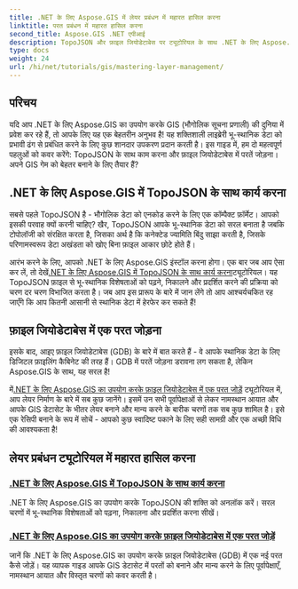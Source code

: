 ```yaml
---
title: .NET के लिए Aspose.GIS में लेयर प्रबंधन में महारत हासिल करना
linktitle: परत प्रबंधन में महारत हासिल करना
second_title: Aspose.GIS .NET एपीआई
description: TopoJSON और फ़ाइल जियोडेटाबेस पर ट्यूटोरियल के साथ .NET के लिए Aspose.GIS की क्षमता को अनलॉक करें। अपने लेयर प्रबंधन को सरल बनाएँ।
type: docs
weight: 24
url: /hi/net/tutorials/gis/mastering-layer-management/
---
```

## परिचय

यदि आप .NET के लिए Aspose.GIS का उपयोग करके GIS (भौगोलिक सूचना प्रणाली) की दुनिया में प्रवेश कर रहे हैं, तो आपके लिए यह एक बेहतरीन अनुभव है! यह शक्तिशाली लाइब्रेरी भू-स्थानिक डेटा को प्रभावी ढंग से प्रबंधित करने के लिए कुछ शानदार उपकरण प्रदान करती है। इस गाइड में, हम दो महत्वपूर्ण पहलुओं को कवर करेंगे: TopoJSON के साथ काम करना और फ़ाइल जियोडेटाबेस में परतें जोड़ना। अपने GIS गेम को बेहतर बनाने के लिए तैयार हैं?

## .NET के लिए Aspose.GIS में TopoJSON के साथ कार्य करना

सबसे पहले TopoJSON है - भौगोलिक डेटा को एनकोड करने के लिए एक कॉम्पैक्ट फ़ॉर्मेट। आपको इसकी परवाह क्यों करनी चाहिए? खैर, TopoJSON आपके भू-स्थानिक डेटा को सरल बनाता है जबकि टोपोलॉजी को संरक्षित करता है, जिसका अर्थ है कि कनेक्टेड ज्यामिति बिंदु साझा करती है, जिसके परिणामस्वरूप डेटा अखंडता को खोए बिना फ़ाइल आकार छोटे होते हैं। 

 आरंभ करने के लिए, आपको .NET के लिए Aspose.GIS इंस्टॉल करना होगा। एक बार जब आप ऐसा कर लें, तो देखें[.NET के लिए Aspose.GIS में TopoJSON के साथ कार्य करना](./working-with-topojson/)ट्यूटोरियल। यह TopoJSON फ़ाइल से भू-स्थानिक विशेषताओं को पढ़ने, निकालने और प्रदर्शित करने की प्रक्रिया को चरण दर चरण विभाजित करता है। जब आप इस प्रारूप के बारे में जान लेंगे तो आप आश्चर्यचकित रह जाएँगे कि आप कितनी आसानी से स्थानिक डेटा में हेरफेर कर सकते हैं!

## फ़ाइल जियोडेटाबेस में एक परत जोड़ना

इसके बाद, आइए फ़ाइल जियोडेटाबेस (GDB) के बारे में बात करते हैं - वे आपके स्थानिक डेटा के लिए डिजिटल फ़ाइलिंग कैबिनेट की तरह हैं। GDB में परतें जोड़ना डरावना लग सकता है, लेकिन Aspose.GIS के साथ, यह सरल है! 

 में[.NET के लिए Aspose.GIS का उपयोग करके फ़ाइल जियोडेटाबेस में एक परत जोड़ें](./add-layer-to-file-geo-database/) ट्यूटोरियल में, आप लेयर निर्माण के बारे में सब कुछ जानेंगे। इसमें उन सभी पूर्वापेक्षाओं से लेकर नामस्थान आयात और आपके GIS डेटासेट के भीतर लेयर बनाने और मान्य करने के बारीक चरणों तक सब कुछ शामिल है। इसे एक रेसिपी बनाने के रूप में सोचें - आपको कुछ स्वादिष्ट पकाने के लिए सही सामग्री और एक अच्छी विधि की आवश्यकता है!

## लेयर प्रबंधन ट्यूटोरियल में महारत हासिल करना
### [.NET के लिए Aspose.GIS में TopoJSON के साथ कार्य करना](./working-with-topojson/)
.NET के लिए Aspose.GIS का उपयोग करके TopoJSON की शक्ति को अनलॉक करें। सरल चरणों में भू-स्थानिक विशेषताओं को पढ़ना, निकालना और प्रदर्शित करना सीखें।
### [.NET के लिए Aspose.GIS का उपयोग करके फ़ाइल जियोडेटाबेस में एक परत जोड़ें](./add-layer-to-file-geo-database/)
जानें कि .NET के लिए Aspose.GIS का उपयोग करके फ़ाइल जियोडेटाबेस (GDB) में एक नई परत कैसे जोड़ें। यह व्यापक गाइड आपके GIS डेटासेट में परतों को बनाने और मान्य करने के लिए पूर्वापेक्षाएँ, नामस्थान आयात और विस्तृत चरणों को कवर करती है।